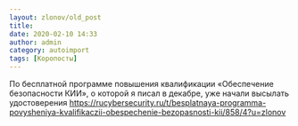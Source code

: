 ```yaml
---
layout: zlonov/old_post
title: 
date: 2020-02-10 14:33
author: admin
category: autoimport
tags: [Коропосты]
---
```


По бесплатной программе повышения квалификации «Обеспечение безопасности КИИ», о которой я писал в декабре, уже начали высылать удостоверения <a href="https://rucybersecurity.ru/t/besplatnaya-programma-povysheniya-kvalifikaczii-obespechenie-bezopasnosti-kii/858/4?u=zlonov">https://rucybersecurity.ru/t/besplatnaya-programma-povysheniya-kvalifikaczii-obespechenie-bezopasnosti-kii/858/4?u=zlonov</a>

